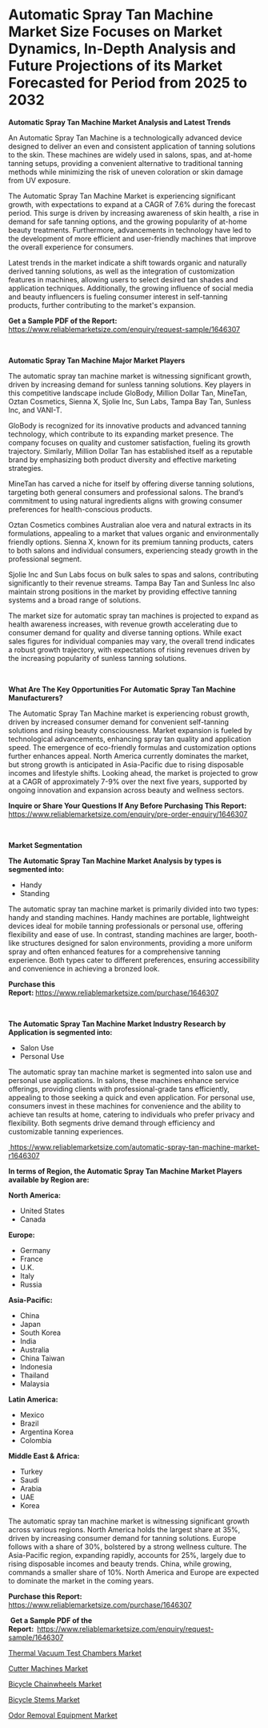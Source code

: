 <p><h1>Automatic Spray Tan Machine Market Size Focuses on Market Dynamics, In-Depth Analysis and Future Projections of its Market Forecasted for Period from 2025 to 2032</h1></p><p><strong>Automatic Spray Tan Machine Market Analysis and Latest Trends</strong></p>
<p><p>An Automatic Spray Tan Machine is a technologically advanced device designed to deliver an even and consistent application of tanning solutions to the skin. These machines are widely used in salons, spas, and at-home tanning setups, providing a convenient alternative to traditional tanning methods while minimizing the risk of uneven coloration or skin damage from UV exposure.</p><p>The Automatic Spray Tan Machine Market is experiencing significant growth, with expectations to expand at a CAGR of 7.6% during the forecast period. This surge is driven by increasing awareness of skin health, a rise in demand for safe tanning options, and the growing popularity of at-home beauty treatments. Furthermore, advancements in technology have led to the development of more efficient and user-friendly machines that improve the overall experience for consumers.</p><p>Latest trends in the market indicate a shift towards organic and naturally derived tanning solutions, as well as the integration of customization features in machines, allowing users to select desired tan shades and application techniques. Additionally, the growing influence of social media and beauty influencers is fueling consumer interest in self-tanning products, further contributing to the market's expansion.</p></p>
<p><strong>Get a Sample PDF of the Report:&nbsp;</strong> <a href="https://www.reliablemarketsize.com/enquiry/request-sample/1646307?utm_campaign=1167&utm_medium=2&utm_source=Github&utm_content=ia&utm_term=23022025&utm_id=automatic-spray-tan-machine">https://www.reliablemarketsize.com/enquiry/request-sample/1646307</a></p>
<p>&nbsp;</p>
<p><strong>Automatic Spray Tan Machine Major Market Players</strong></p>
<p><p>The automatic spray tan machine market is witnessing significant growth, driven by increasing demand for sunless tanning solutions. Key players in this competitive landscape include GloBody, Million Dollar Tan, MineTan, Oztan Cosmetics, Sienna X, Sjolie Inc, Sun Labs, Tampa Bay Tan, Sunless Inc, and VANI-T. </p><p>GloBody is recognized for its innovative products and advanced tanning technology, which contribute to its expanding market presence. The company focuses on quality and customer satisfaction, fueling its growth trajectory. Similarly, Million Dollar Tan has established itself as a reputable brand by emphasizing both product diversity and effective marketing strategies. </p><p>MineTan has carved a niche for itself by offering diverse tanning solutions, targeting both general consumers and professional salons. The brand’s commitment to using natural ingredients aligns with growing consumer preferences for health-conscious products. </p><p>Oztan Cosmetics combines Australian aloe vera and natural extracts in its formulations, appealing to a market that values organic and environmentally friendly options. Sienna X, known for its premium tanning products, caters to both salons and individual consumers, experiencing steady growth in the professional segment.</p><p>Sjolie Inc and Sun Labs focus on bulk sales to spas and salons, contributing significantly to their revenue streams. Tampa Bay Tan and Sunless Inc also maintain strong positions in the market by providing effective tanning systems and a broad range of solutions.</p><p>The market size for automatic spray tan machines is projected to expand as health awareness increases, with revenue growth accelerating due to consumer demand for quality and diverse tanning options. While exact sales figures for individual companies may vary, the overall trend indicates a robust growth trajectory, with expectations of rising revenues driven by the increasing popularity of sunless tanning solutions.</p></p>
<p>&nbsp;</p>
<p><strong>What Are The Key Opportunities For Automatic Spray Tan Machine Manufacturers?</strong></p>
<p><p>The Automatic Spray Tan Machine market is experiencing robust growth, driven by increased consumer demand for convenient self-tanning solutions and rising beauty consciousness. Market expansion is fueled by technological advancements, enhancing spray tan quality and application speed. The emergence of eco-friendly formulas and customization options further enhances appeal. North America currently dominates the market, but strong growth is anticipated in Asia-Pacific due to rising disposable incomes and lifestyle shifts. Looking ahead, the market is projected to grow at a CAGR of approximately 7-9% over the next five years, supported by ongoing innovation and expansion across beauty and wellness sectors.</p></p>
<p><strong>Inquire or Share Your Questions If Any Before Purchasing This Report:</strong> <a href="https://www.reliablemarketsize.com/enquiry/pre-order-enquiry/1646307?utm_campaign=1167&utm_medium=2&utm_source=Github&utm_content=ia&utm_term=23022025&utm_id=automatic-spray-tan-machine">https://www.reliablemarketsize.com/enquiry/pre-order-enquiry/1646307</a></p>
<p>&nbsp;</p>
<p><strong>Market Segmentation</strong></p>
<p><strong>The Automatic Spray Tan Machine Market Analysis by types is segmented into:</strong></p>
<p><ul><li>Handy</li><li>Standing</li></ul></p>
<p><p>The automatic spray tan machine market is primarily divided into two types: handy and standing machines. Handy machines are portable, lightweight devices ideal for mobile tanning professionals or personal use, offering flexibility and ease of use. In contrast, standing machines are larger, booth-like structures designed for salon environments, providing a more uniform spray and often enhanced features for a comprehensive tanning experience. Both types cater to different preferences, ensuring accessibility and convenience in achieving a bronzed look.</p></p>
<p><strong>Purchase this Report:&nbsp;</strong><a href="https://www.reliablemarketsize.com/purchase/1646307?utm_campaign=1167&utm_medium=2&utm_source=Github&utm_content=ia&utm_term=23022025&utm_id=automatic-spray-tan-machine">https://www.reliablemarketsize.com/purchase/1646307</a></p>
<p>&nbsp;</p>
<p><strong>The Automatic Spray Tan Machine Market Industry Research by Application is segmented into:</strong></p>
<p><ul><li>Salon Use</li><li>Personal Use</li></ul></p>
<p><p>The automatic spray tan machine market is segmented into salon use and personal use applications. In salons, these machines enhance service offerings, providing clients with professional-grade tans efficiently, appealing to those seeking a quick and even application. For personal use, consumers invest in these machines for convenience and the ability to achieve tan results at home, catering to individuals who prefer privacy and flexibility. Both segments drive demand through efficiency and customizable tanning experiences.</p></p>
<p><a href="https://www.reliablemarketsize.com/automatic-spray-tan-machine-market-r1646307?utm_campaign=1167&utm_medium=2&utm_source=Github&utm_content=ia&utm_term=23022025&utm_id=automatic-spray-tan-machine">&nbsp;https://www.reliablemarketsize.com/automatic-spray-tan-machine-market-r1646307</a></p>
<p><strong>In terms of Region, the Automatic Spray Tan Machine Market Players available by Region are:</strong></p>
<p>
    <p> <strong> North America: </strong>
        <ul>
            <li>United States</li>
            <li>Canada</li>
        </ul>
        </p> 
    <p> <strong> Europe: </strong>
        <ul>
            <li>Germany</li>
            <li>France</li>
            <li>U.K.</li>
            <li>Italy</li>
            <li>Russia</li>
        </ul>
        </p> 
    <p> <strong> Asia-Pacific: </strong>
        <ul>
            <li>China</li>
            <li>Japan</li>
            <li>South Korea</li>
            <li>India</li>
            <li>Australia</li>
            <li>China Taiwan</li>
            <li>Indonesia</li>
            <li>Thailand</li>
            <li>Malaysia</li>
        </ul>
        </p> 
    <p> <strong> Latin America: </strong>
        <ul>
            <li>Mexico</li>
            <li>Brazil</li>
            <li>Argentina Korea</li>
            <li>Colombia</li>
        </ul>
        </p> 
    <p> <strong> Middle East & Africa: </strong>
        <ul>
            <li>Turkey</li>
            <li>Saudi</li>
            <li>Arabia</li>
            <li>UAE</li>
            <li>Korea</li>
        </ul>
    </p>
    </p>
<p><p>The automatic spray tan machine market is witnessing significant growth across various regions. North America holds the largest share at 35%, driven by increasing consumer demand for tanning solutions. Europe follows with a share of 30%, bolstered by a strong wellness culture. The Asia-Pacific region, expanding rapidly, accounts for 25%, largely due to rising disposable incomes and beauty trends. China, while growing, commands a smaller share of 10%. North America and Europe are expected to dominate the market in the coming years.</p></p>
<p><strong>Purchase this Report: </strong><a href="https://www.reliablemarketsize.com/purchase/1646307?utm_campaign=1167&utm_medium=2&utm_source=Github&utm_content=ia&utm_term=23022025&utm_id=automatic-spray-tan-machine">https://www.reliablemarketsize.com/purchase/1646307</a></p>
<p>&nbsp;<strong>Get a Sample PDF of the Report:&nbsp;&nbsp;</strong><a href="https://www.reliablemarketsize.com/enquiry/request-sample/1646307?utm_campaign=1167&utm_medium=2&utm_source=Github&utm_content=ia&utm_term=23022025&utm_id=automatic-spray-tan-machine">https://www.reliablemarketsize.com/enquiry/request-sample/1646307</a></p>
<p><strong></strong></p>
<p><p><a href="https://github.com/catlowdarcys/Market-Research-Report-List-1/blob/main/thermal-vacuum-test-chambers-market.md?utm_campaign=1167&utm_medium=2&utm_source=Github&utm_content=ia&utm_term=23022025&utm_id=automatic-spray-tan-machine">Thermal Vacuum Test Chambers Market</a></p><p><a href="https://github.com/ridchycarlas/Market-Research-Report-List-1/blob/main/cutter-machines-market.md?utm_campaign=1167&utm_medium=2&utm_source=Github&utm_content=ia&utm_term=23022025&utm_id=automatic-spray-tan-machine">Cutter Machines Market</a></p><p><a href="https://github.com/fabinbuddygc/Market-Research-Report-List-1/blob/main/bicycle-chainwheels-market.md?utm_campaign=1167&utm_medium=2&utm_source=Github&utm_content=ia&utm_term=23022025&utm_id=automatic-spray-tan-machine">Bicycle Chainwheels Market</a></p><p><a href="https://github.com/mabutironaldo/Market-Research-Report-List-7/blob/main/bicycle-stems-market.md?utm_campaign=1167&utm_medium=2&utm_source=Github&utm_content=ia&utm_term=23022025&utm_id=automatic-spray-tan-machine">Bicycle Stems Market</a></p><p><a href="https://github.com/hadshpinay/Market-Research-Report-List-1/blob/main/odor-removal-equipment-market.md?utm_campaign=1167&utm_medium=2&utm_source=Github&utm_content=ia&utm_term=23022025&utm_id=automatic-spray-tan-machine">Odor Removal Equipment Market</a></p></p>
